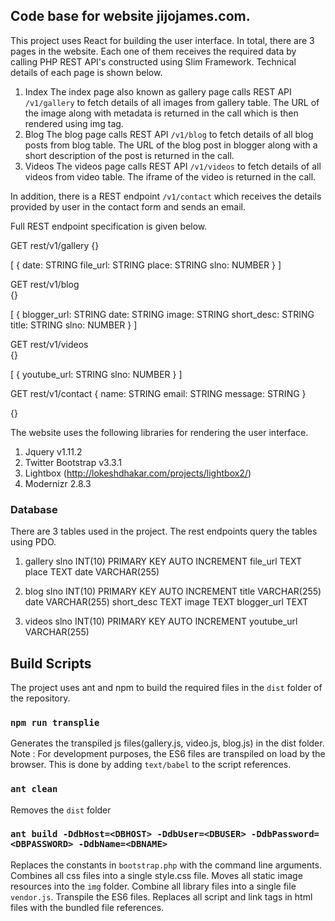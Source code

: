 ## Code base for website jijojames.com. 
This project uses React for building the user interface. In total, there are 3 pages in the website. Each one of them receives the required data by calling PHP REST API's constructed using Slim Framework. Technical details of each page is shown below.

1. Index
  The index page also known as gallery page calls REST API `/v1/gallery` to fetch details of all images from gallery table. The URL of the 
  image along with metadata is returned in the call which is then rendered using img tag.
2. Blog
  The blog page calls REST API `/v1/blog` to fetch details of all blog posts from blog table. The URL of the blog post in blogger along with
  a short description of the post is returned in the call.
3. Videos
  The videos page calls REST API `/v1/videos` to fetch details of all videos from video table. The iframe of the video is returned in
  the call.

In addition, there is a REST endpoint `/v1/contact` which receives the details provided by user in the contact form and sends an email.

Full REST endpoint specification is given below.

GET	rest/v1/gallery	
{}	

[
    {
        date: STRING
        file_url: STRING
        place: STRING
        slno: NUMBER
    }
]

GET	rest/v1/blog	
{}	

[
    {
        blogger_url: STRING
        date: STRING
        image: STRING
        short_desc: STRING
        title: STRING
        slno: NUMBER
    }
]

GET	rest/v1/videos	
{}	

[
    {
        youtube_url: STRING
        slno: NUMBER
    }
]

GET	rest/v1/contact	
{
    name: STRING
    email: STRING
    message: STRING
}	

{}


The website uses the following libraries for rendering the user interface.
1. Jquery v1.11.2
2. Twitter Bootstrap v3.3.1
3. Lightbox (http://lokeshdhakar.com/projects/lightbox2/)
4. Modernizr 2.8.3

### Database
There are 3 tables used in the project. The rest endpoints query the tables using PDO.

1. gallery
  slno INT(10) PRIMARY KEY AUTO INCREMENT
  file_url TEXT
  place TEXT
  date VARCHAR(255)

2. blog
  slno INT(10) PRIMARY KEY AUTO INCREMENT
  title VARCHAR(255)
  date VARCHAR(255)
  short_desc TEXT
  image TEXT
  blogger_url TEXT

3. videos
  slno INT(10) PRIMARY KEY AUTO INCREMENT
  youtube_url VARCHAR(255)

## Build Scripts

The project uses ant and npm to build the required files in the `dist` folder of the repository. 

### `npm run transplie`

Generates the transpiled js files(gallery.js, video.js, blog.js) in the dist folder. Note : For development purposes, the ES6 files are transpiled on load by the browser. This is done by adding `text/babel` to the script references.


### `ant clean`

Removes the `dist` folder

### `ant build -DdbHost=<DBHOST> -DdbUser=<DBUSER> -DdbPassword=<DBPASSWORD> -DdbName=<DBNAME>`
Replaces the constants in `bootstrap.php` with the command line arguments. Combines all css files into a single style.css file. Moves all static image resources into the `img` folder. Combine all library files into a single file `vendor.js`. Transpile the ES6 files. Replaces all script and link tags in html files with the bundled file references.
